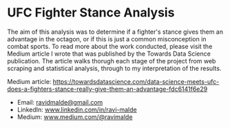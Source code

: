 # UFC Fighter Stance Analysis

The aim of this analysis was to determine if a fighter's stance gives them an advantage in the octagon, or if this is just a common misconception in combat sports. To read more about the work conducted, please visit the Medium article I wrote that was published by the Towards Data Science publication. The article walks thorugh each stage of the project from web scraping and statistical analysis, through to my interpretation of the results. 

Medium article: https://towardsdatascience.com/data-science-meets-ufc-does-a-fighters-stance-really-give-them-an-advantage-fdc6141f6e29

- Email: ravidmalde@gmail.com
- LinkedIn: www.linkedin.com/in/ravi-malde
- Medium: www.medium.com/@ravimalde
